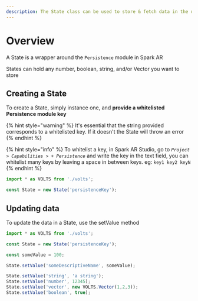 ```yaml
---
description: The State class can be used to store & fetch data in the user's phone
---
```


# Overview

A State is a wrapper around the `Persistence` module in Spark AR

States can hold any number, boolean, string, and/or Vector you want to store

## Creating a State

To create a State, simply instance one, and **provide a whitelisted Persistence module key**

{% hint style="warning" %}
It's essential that the string provided corresponds to a whitelisted key. If it doesn't the State will throw an error
{% endhint %}

{% hint style="info" %}
To whitelist a key, in Spark AR Studio, go to _`Project > Capabilities > + Persistence`_ and write the key in the text field, you can whitelist many keys by leaving a space in between keys. eg: `key1 key2 keyN`
{% endhint %}

```typescript
import * as VOLTS from './volts';

const State = new State('persistenceKey');
```

## Updating data

To update the data in a State, use the setValue method

```typescript
import * as VOLTS from './volts';

const State = new State('persistenceKey');

const someValue = 100;

State.setValue('someDescriptiveName', someValue);

State.setValue('string', 'a string');
State.setValue('number', 12345);
State.setValue('vector', new VOLTS.Vector(1,2,3));
State.setValue('boolean', true);
```

